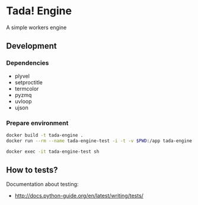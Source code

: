 # Tada! Engine

A simple workers engine

## Development

### Dependencies

- plyvel
- setproctitle
- termcolor
- pyzmq
- uvloop
- ujson

### Prepare environment

```bash
docker build -t tada-engine .
docker run --rm --name tada-engine-test -i -t -v $PWD:/app tada-engine sh
```

```bash
docker exec -it tada-engine-test sh
```


## How to tests?

Documentation about testing:
- http://docs.python-guide.org/en/latest/writing/tests/

